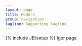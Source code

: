 ```yaml
---
layout: page
title: Modern
group: navigation
tagline: Supporting tagline
---
```

{% include JB/setup %}
Igor page
